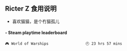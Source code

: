## Ricter Z 食用说明
- 喜欢猫猫，是个冇猫孤儿

<!-- steam-box start -->
#### - Steam playtime leaderboard
```text
🎮 World of Warships                 🕘 23 hrs 57 mins
```
<!-- Powered by https://github.com/YouEclipse/steam-box . -->
<!-- steam-box end -->

